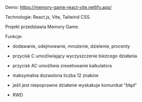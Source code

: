 Demo:   https://memory-game-react-vite.netlify.app/

Technologie: React.js, Vite, Tailwind CSS.

Projekt przedstawia Memory Game.

Funkcje:

- dodawanie, odejmowanie, mnożenie, dzielenie, procenty

- przycisk C umożliwiający wyczyszczenie bieżcego działania

- przycisk AC umożliwia zresetowanie kalkulatora

- maksymalna dozwolona liczba 12 znaków

- jeśli jest niepoprawne działanie wyskakuje komunikat "błąd"

- RWD
